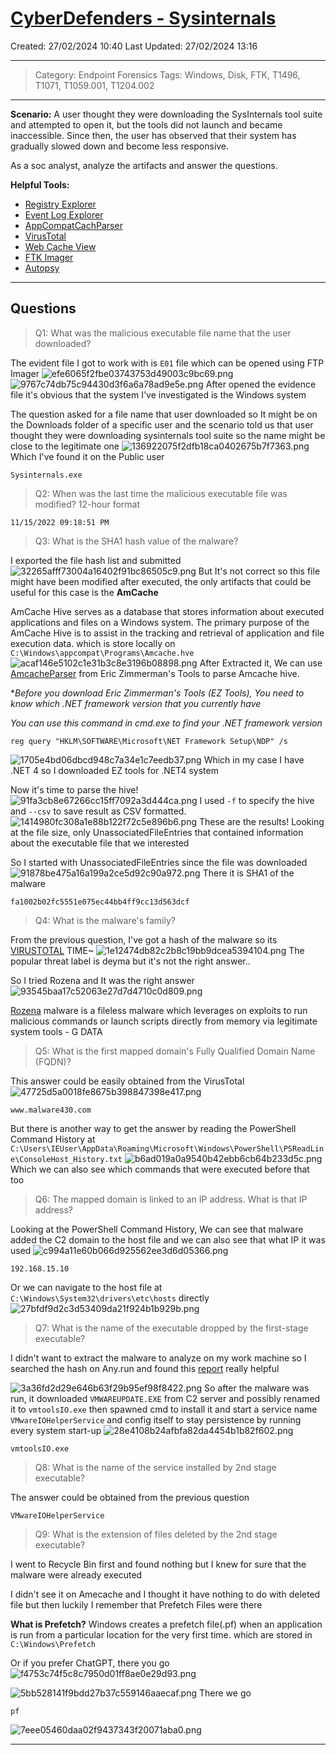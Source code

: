 # [CyberDefenders - Sysinternals](https://cyberdefenders.org/blueteam-ctf-challenges/sysinternals/)
Created: 27/02/2024 10:40
Last Updated: 27/02/2024 13:16
* * *
>Category: Endpoint Forensics
>Tags: Windows, Disk, FTK, T1496, T1071, T1059.001, T1204.002
* * *
**Scenario:**
A user thought they were downloading the SysInternals tool suite and attempted to open it, but the tools did not launch and became inaccessible. Since then, the user has observed that their system has gradually slowed down and become less responsive.

As a soc analyst, analyze the artifacts and answer the questions.

**Helpful Tools:**
- [Registry Explorer](https://ericzimmerman.github.io/#!index.md)
- [Event Log Explorer](https://eventlogxp.com/)
- [AppCompatCachParser](https://www.sans.org/tools/appcompatcacheparser/)
- [VirusTotal](https://www.virustotal.com/)
- [Web Cache View](https://www.nirsoft.net/utils/ie_cache_viewer.html)
- [FTK Imager](https://www.exterro.com/ftk-imager#:~:text=FTK%C2%AE%20Imager%20is%20a,(FTK%C2%AE)%20is%20warranted.)
- [Autopsy](https://www.autopsy.com/)
* * *
## Questions
> Q1: What was the malicious executable file name that the user downloaded?

The evident file I got to work with is `E01` file which can be opened using FTP Imager
![efe6065f2fbe03743753d49003c9bc69.png](/_resources/efe6065f2fbe03743753d49003c9bc69.png)
![9767c74db75c94430d3f6a6a78ad9e5e.png](/_resources/9767c74db75c94430d3f6a6a78ad9e5e.png)
After opened the evidence file it's obvious that the system I've investigated is the Windows system

The question asked for a file name that user downloaded so It might be on the Downloads folder of a specific user and the scenario told us that user thought they were downloading sysinternals tool suite so the name might be close to the legitimate one
![136922075f2dfb18ca0402675b7f7363.png](/_resources/136922075f2dfb18ca0402675b7f7363.png)
Which I've found it on the Public user

```
Sysinternals.exe
```

> Q2: When was the last time the malicious executable file was modified? 12-hour format
```
11/15/2022 09:18:51 PM
```

> Q3: What is the SHA1 hash value of the malware?

I exported the file hash list and submitted 
![32265afff73004a16402f91bc86505c9.png](/_resources/32265afff73004a16402f91bc86505c9.png)
But It's not correct so this file might have been modified after executed, the only artifacts that could be useful for this case is the **AmCache**

AmCache Hive serves as a database that stores information about executed applications and files on a Windows system. The primary purpose of the AmCache Hive is to assist in the tracking and retrieval of application and file execution data.
which is store locally on `C:\Windows\appcompat\Programs\Amcache.hve`
![acaf146e5102c1e31b3c8e3196b08898.png](/_resources/acaf146e5102c1e31b3c8e3196b08898.png)
After Extracted it, We can use [AmcacheParser](https://ericzimmerman.github.io/#!index.md) from Eric Zimmerman's Tools to parse Amcache hive.

**Before you download Eric Zimmerman's Tools (EZ Tools), You need to know which .NET framework version that you currently have*

*You can use this command in cmd.exe to find your .NET framework version*
```
reg query "HKLM\SOFTWARE\Microsoft\NET Framework Setup\NDP" /s
```
![1705e4bd06dbcd948c7a34e1c7eedb37.png](/_resources/1705e4bd06dbcd948c7a34e1c7eedb37.png)
Which in my case I have .NET 4 so I downloaded EZ tools for .NET4 system

Now it's time to parse the hive!
![91fa3cb8e67266cc15ff7092a3d444ca.png](/_resources/91fa3cb8e67266cc15ff7092a3d444ca.png)
I used `-f` to specify the hive and `--csv` to save result as CSV formatted.
![1414980fc308a1e88b122f72c5e896b6.png](/_resources/1414980fc308a1e88b122f72c5e896b6.png)
These are the results! Looking at the file size, only UnassociatedFileEntries that contained information about the executable file that we interested

So I started with UnassociatedFileEntries since the file was downloaded 
![91878be475a16a199a2ce5d92c90a972.png](/_resources/91878be475a16a199a2ce5d92c90a972.png)
There it is SHA1 of the malware

```
fa1002b02fc5551e075ec44bb4ff9cc13d563dcf
```

> Q4: What is the malware's family?

From the previous question, I've got a hash of the malware so its [VIRUSTOTAL](https://www.virustotal.com/gui/file/72e6d1728a546c2f3ee32c063ed09fa6ba8c46ac33b0dd2e354087c1ad26ef48) TIME~
![1e12474db82c2b8c19bb9dcea5394104.png](/_resources/1e12474db82c2b8c19bb9dcea5394104.png)
The popular threat label is deyma but it's not the right answer..

So I tried Rozena and It was the right answer
![93545baa17c52063e27d7d4710c0d809.png](/_resources/93545baa17c52063e27d7d4710c0d809.png)

[Rozena](https://www.gdatasoftware.com/blog/2018/06/30862-fileless-malware-rozena) malware is a fileless malware which leverages on exploits to run malicious commands or launch scripts directly from memory via legitimate system tools - G DATA

> Q5: What is the first mapped domain's Fully Qualified Domain Name (FQDN)?

This answer could be easily obtained from the VirusTotal
![47725d5a0018fe8675b398847398e417.png](/_resources/47725d5a0018fe8675b398847398e417.png)

```
www.malware430.com
```

But there is another way to get the answer by reading the PowerShell Command History at
`C:\Users\IEUser\AppData\Roaming\Microsoft\Windows\PowerShell\PSReadLine\ConsoleHost_History.txt`
![b6ad019a0a9540b42ebb6cb64b233d5c.png](/_resources/b6ad019a0a9540b42ebb6cb64b233d5c.png)
Which we can also see which commands that were executed before that too

> Q6: The mapped domain is linked to an IP address. What is that IP address?

Looking at the PowerShell Command History, We can see that malware added the C2 domain to the host file and we can also see that what IP it was used 
![c994a11e60b066d925562ee3d6d05366.png](/_resources/c994a11e60b066d925562ee3d6d05366.png)
```
192.168.15.10
```

Or we can navigate to the host file at
`
C:\Windows\System32\drivers\etc\hosts
` directly
![27bfdf9d2c3d53409da21f924b1b929b.png](/_resources/27bfdf9d2c3d53409da21f924b1b929b.png)

> Q7: What is the name of the executable dropped by the first-stage executable?

I didn't want to extract the malware to analyze on my work machine so I searched the hash on Any.run and found this [report](https://app.any.run/tasks/d6109eee-017c-4557-9f24-66484291253b/) really helpful

![3a36fd2d29e646b63f29b95ef98f8422.png](/_resources/3a36fd2d29e646b63f29b95ef98f8422.png)
So after the malware was run, it downloaded `VMWAREUPDATE.EXE` from C2 server and possibly renamed it to `vmtoolsIO.exe` then spawned cmd to install it and start a service name `VMwareIOHelperService` and config itself to stay persistence by running every system start-up
![28e4108b24afbfa82da4454b1b82f602.png](/_resources/28e4108b24afbfa82da4454b1b82f602.png)

```
vmtoolsIO.exe
```

> Q8: What is the name of the service installed by 2nd stage executable?

The answer could be obtained from the previous question
```
VMwareIOHelperService 
```

> Q9: What is the extension of files deleted by the 2nd stage executable?

I went to Recycle Bin first and found nothing but I knew for sure that the malware were already executed

I didn't see it on Amecache and I thought it have nothing to do with deleted file but then luckily I remember that Prefetch Files were there

**What is Prefetch?**
Windows creates a prefetch file(.pf) when an application is run from a particular location for the very first time.
which are stored in `C:\Windows\Prefetch`

Or if you prefer ChatGPT, there you go
![f4753c74f5c8c7950d01ff8ae0e29d93.png](/_resources/f4753c74f5c8c7950d01ff8ae0e29d93.png)


![5bb528141f9bdd27b37c559146aaecaf.png](/_resources/5bb528141f9bdd27b37c559146aaecaf.png)
There we go
```
pf
```

![7eee05460daa02f9437343f20071aba0.png](/_resources/7eee05460daa02f9437343f20071aba0.png)
* * *
